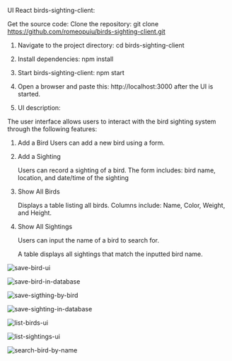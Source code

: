 UI React birds-sighting-client:

Get the source code:
Clone the repository: git clone https://github.com/romeopuiu/birds-sighting-client.git

1. Navigate to the project directory:
   cd birds-sighting-client

2. Install dependencies:
   npm install
3. Start birds-sighting-client: 
   npm start
4. Open a browser and paste this: http://localhost:3000 after the UI is started.
5. UI description:


The user interface allows users to interact with the bird sighting system through the following features:
1. Add a Bird
   Users can add a new bird using a form.

2. Add a Sighting

   Users can record a sighting of a bird.
   The form includes: bird name, location, and date/time of the sighting

3. Show All Birds

   Displays a table listing all birds.
   Columns include: Name, Color, Weight, and Height.

4.  Show All Sightings

    Users can input the name of a bird to search for.

    A table displays all sightings that match the inputted bird name.


![save-bird-ui](https://github.com/user-attachments/assets/0c2bf020-d593-476b-bc87-53b1bb0dcb97)






![save-bird-in-database](https://github.com/user-attachments/assets/a21fec0b-fe2d-4145-9138-bb57574eecea)






![save-sigthing-by-bird](https://github.com/user-attachments/assets/1b40cbce-fd74-4167-a47e-515e56c2c61a)




![save-sighting-in-database](https://github.com/user-attachments/assets/5a3c4b12-1277-4b4b-9ed7-db63dd18bbb2)



![list-birds-ui](https://github.com/user-attachments/assets/c7ec71d6-6147-4622-a659-91451c933b5e)




![list-sightings-ui](https://github.com/user-attachments/assets/614d9411-1b93-4702-9f1e-cb16ad6c1d00)






![search-bird-by-name](https://github.com/user-attachments/assets/b39e6af7-6212-401c-a788-2ccfb685491a)
